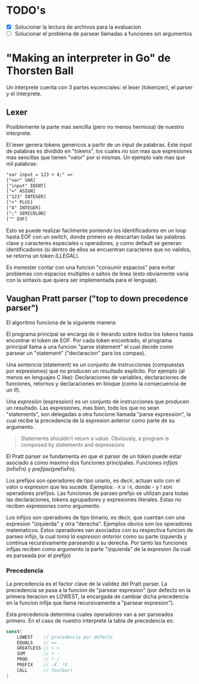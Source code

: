 # TODO's
- [x] Solucionar la lectura de archivos para la evaluacion
- [ ] Solucionar el problema de parsear llamadas a funciones sin argumentos

# "Making an interpreter in Go" de Thorsten Ball
Un interprete cuenta con 3 partes escenciales: el lexer (tokenizer), el parser y el interprete.

## Lexer
Posiblemente la parte mas sencilla (pero no menos hermosa) de nuestro interprete.

El lexer genera tokens genericos a partir de un input de palabras. Este input de palabras es dividido en "tokens", los cuales no son mas que expresiones mas 
sencillas que tienen "valor" por si mismas. Un ejemplo vale mas que mil palabras:
```txt
"var input = 123 + 4;" => 
["var" VAR]
["input" IDENT]
["=" ASIGN]
["123" INTEGER]
["+" PLUS]
["4" INTEGER]
[";" SEMICOLON]
["" EOF]
```
Esto se puede realizar facilmente poniendo los identificadores en un loop hasta EOF con un switch, 
donde primero se descartan todas las palabras clave y caracteres especiales u operadores, y como default se generan identificadores
(si dentro de ellos se encuentran caracteres que no validos, se retorna un token _ILLEGAL_).

Es menester contar con una funcion "consumir espacios" para evitar problemas con espacios multiples o saltos de linea 
(esto obviamente varia con la sintaxis que quiera ser implementada para el lenguaje).

## Vaughan Pratt parser ("top to down precedence parser")

El algoritmo funciona de la siguiente manera:

El programa principal se encarga de ir iterando sobre todos los tokens hasta encontrar el token de EOF. Por cada token encontrado, el 
programa principal llama a una funcion "parse statement" el cual decide como parsear un "statement" ("declaracion" para los compas).

Una _sentencia_ (statement) es un conjunto de instrucciones (compuestas por expresiones) que no producen un resultado explícito. 
Por ejemplo (al menos en lenguajes C like): Declaraciones de variables, declaraciones de funciones, 
retornos y declaraciones en bloque (como la consecuencia de un if). 

Una _expresión_ (expression) es un conjunto de instrucciones que producen un resultado.
Las expresiones, mas bien, todo los que no sean "statements", son delegadas a otra funcione llamada "parse expression", 
la cual recibe la precedencia de la expresion anterior como parte de su argumento.

> Statements shouldn't return a value. 
> Obviously, a program is composed by statements and expressions

El Pratt parser se fundamenta en que el parser de un token puede estar asociado a como maximo dos funciones principales. Funciones _infijas_ (infixFn) y _prefijas_(prefixFn).

Los prefijos son operadores de tipo unario, es decir, actuan solo con el valor o expresion que les sucede. Ejemplos: `-X` o `!X`, donde - y ! son operadores prefijos.
Las funciones de parseo prefijo se utilizan para todas las declaraciones, tokens agrupadores y expresiones literales. Estas no reciben expresiones como argumento.

Los infijos son operadores de tipo binario, es decir, que cuentan con una expresion "izquierda" y otra "derecha". Ejemplos obvios son los operadores matematicos.
Estos operadores van asociados con su respectiva funcion de parseo infijo, la cual _toma la expresion anterior_ como su parte izquierda y continua recursivamente 
parseando a su derecha. Por tanto las funciones infijas reciben como argumento la parte "izquierda" de la expresion (la cual es parseada por el prefijo)

### Precedencia

La precedencia es el factor clave de la validez del Pratt parser. La precedencia se pasa a la funcion de "parsear expresion" 
(por defecto en la primera iteracion es LOWEST, la encargada de cambiar dicha precedencia en la funcion infija que llama recursivamente a "parsear expresion").

Esta precedencia determina cuales operadores van a ser parseados primero. En el caso de nuestro interprete la tabla de precedencia es:

```go
const(
    LOWEST    // precedencia por defecto
    EQUALS    // ==
    GREATLESS // < >
    SUM       // + -
    PROD      // * /
    PREFIX    // -X  !X
    CALL      // foo(bar)
)
```
